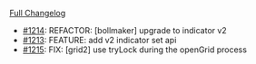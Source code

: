 [Full Changelog](https://github.com/c9s/bbgo/compare/v1.49.0...main)

 - [#1214](https://github.com/c9s/bbgo/pull/1214): REFACTOR: [bollmaker] upgrade to indicator v2
 - [#1213](https://github.com/c9s/bbgo/pull/1213): FEATURE: add v2 indicator set api
 - [#1215](https://github.com/c9s/bbgo/pull/1215): FIX: [grid2] use tryLock during the openGrid process
